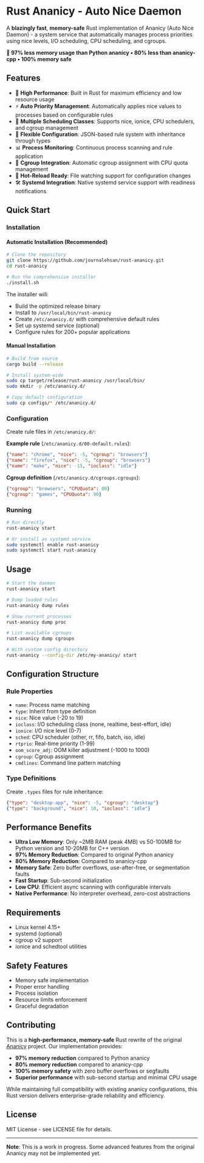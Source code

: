 # Rust Ananicy - Auto Nice Daemon

A **blazingly fast**, **memory-safe** Rust implementation of Ananicy (Auto Nice Daemon) - a system service that automatically manages process priorities using nice levels, I/O scheduling, CPU scheduling, and cgroups.

**🎯 97% less memory usage than Python ananicy • 80% less than ananicy-cpp • 100% memory safe**

## Features

- 🚀 **High Performance**: Built in Rust for maximum efficiency and low resource usage
- ⚡ **Auto Priority Management**: Automatically applies nice values to processes based on configurable rules
- 🎯 **Multiple Scheduling Classes**: Supports nice, ionice, CPU schedulers, and cgroup management
- 🔧 **Flexible Configuration**: JSON-based rule system with inheritance through types
- 📊 **Process Monitoring**: Continuous process scanning and rule application
- 🐳 **Cgroup Integration**: Automatic cgroup assignment with CPU quota management
- 🔄 **Hot-Reload Ready**: File watching support for configuration changes
- 🛠️ **Systemd Integration**: Native systemd service support with readiness notifications

## Quick Start

### Installation

#### Automatic Installation (Recommended)

```bash
# Clone the repository
git clone https://github.com/journalehsan/rust-ananicy.git
cd rust-ananicy

# Run the comprehensive installer
./install.sh
```

The installer will:
- Build the optimized release binary
- Install to `/usr/local/bin/rust-ananicy`
- Create `/etc/ananicy.d/` with comprehensive default rules
- Set up systemd service (optional)
- Configure rules for 200+ popular applications

#### Manual Installation

```bash
# Build from source
cargo build --release

# Install system-wide
sudo cp target/release/rust-ananicy /usr/local/bin/
sudo mkdir -p /etc/ananicy.d/

# Copy default configuration
sudo cp configs/* /etc/ananicy.d/
```

### Configuration

Create rule files in `/etc/ananicy.d/`:

**Example rule** (`/etc/ananicy.d/00-default.rules`):
```json
{"name": "chrome", "nice": -5, "cgroup": "browsers"}
{"name": "firefox", "nice": -5, "cgroup": "browsers"}
{"name": "make", "nice": -15, "ioclass": "idle"}
```

**Cgroup definition** (`/etc/ananicy.d/cgroups.cgroups`):
```json
{"cgroup": "browsers", "CPUQuota": 80}
{"cgroup": "games", "CPUQuota": 90}
```

### Running

```bash
# Run directly
rust-ananicy start

# Or install as systemd service
sudo systemctl enable rust-ananicy
sudo systemctl start rust-ananicy
```

## Usage

```bash
# Start the daemon
rust-ananicy start

# Dump loaded rules
rust-ananicy dump rules

# Show current processes
rust-ananicy dump proc

# List available cgroups
rust-ananicy dump cgroups

# With custom config directory
rust-ananicy --config-dir /etc/my-ananicy/ start
```

## Configuration Structure

### Rule Properties
- `name`: Process name matching
- `type`: Inherit from type definition
- `nice`: Nice value (-20 to 19)
- `ioclass`: I/O scheduling class (none, realtime, best-effort, idle)
- `ionice`: I/O nice level (0-7)
- `sched`: CPU scheduler (other, rr, fifo, batch, iso, idle)
- `rtprio`: Real-time priority (1-99)
- `oom_score_adj`: OOM killer adjustment (-1000 to 1000)
- `cgroup`: Cgroup assignment
- `cmdlines`: Command line pattern matching

### Type Definitions
Create `.types` files for rule inheritance:

```json
{"type": "desktop-app", "nice": -5, "cgroup": "desktop"}
{"type": "background", "nice": 10, "ioclass": "idle"}
```

## Performance Benefits

- **Ultra Low Memory**: Only ~2MB RAM (peak 4MB) vs 50-100MB for Python version and 10-20MB for C++ version
- **97% Memory Reduction**: Compared to original Python ananicy
- **80% Memory Reduction**: Compared to ananicy-cpp
- **Memory Safe**: Zero buffer overflows, use-after-free, or segmentation faults
- **Fast Startup**: Sub-second initialization
- **Low CPU**: Efficient async scanning with configurable intervals
- **Native Performance**: No interpreter overhead, zero-cost abstractions

## Requirements

- Linux kernel 4.15+
- systemd (optional)
- cgroup v2 support
- ionice and schedtool utilities

## Safety Features

- Memory safe implementation
- Proper error handling
- Process isolation
- Resource limits enforcement
- Graceful degradation

## Contributing

This is a **high-performance, memory-safe** Rust rewrite of the original [Ananicy](https://github.com/Nefelim4ag/Ananicy) project. Our implementation provides:

- **97% memory reduction** compared to Python ananicy
- **80% memory reduction** compared to ananicy-cpp  
- **100% memory safety** with zero buffer overflows or segfaults
- **Superior performance** with sub-second startup and minimal CPU usage

While maintaining full compatibility with existing ananicy configurations, this Rust version delivers enterprise-grade reliability and efficiency.

## License

MIT License - see LICENSE file for details.

---

**Note**: This is a work in progress. Some advanced features from the original Ananicy may not be implemented yet.